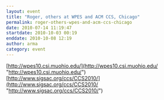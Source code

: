 ```yaml
---
layout: event
title: "Roger, others at WPES and ACM CCS, Chicago"
permalink: roger-others-wpes-and-acm-ccs-chicago
date: 2010-07-14 11:19:47
startdate: 2010-10-03 00:19
enddate: 2010-10-08 12:19
author: arma
category: event
---
```


[http://wpes10.csi.muohio.edu/](http://wpes10.csi.muohio.edu/ "http://wpes10.csi.muohio.edu/")  
 [http://www.sigsac.org/ccs/CCS2010/](http://www.sigsac.org/ccs/CCS2010/ "http://www.sigsac.org/ccs/CCS2010/")
